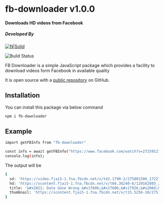 # fb-downloader v1.0.0

#### Downloads HD videos from Facebook

##### Developed By

[![N|Solid](https://blog.tcmhack.in/wp-content/uploads/2019/04/cropped-tcmhack-logo.png)](https://admin.tcmhack.in)

![Build Status](https://travis-ci.org/joemccann/dillinger.svg?branch=master)

FB Downloader is a simple JavaScript package which provides a facility to download videos form Facebook in available quality

It is open source with a [public repository](https://github.com/tikamchand06/fb-downloader.git) on GitHub.

## Installation

You can install this package via below command

```sh
npm i fb-downloader
```

## Example

```sh
import getFBInfo from "fb-downloader"

const info = await getFBInfo("https://www.facebook.com/watch?v=272591278381388");
console.log(info);
```

The output will be

```sh
{
  sd: 'https://video.fjai5-1.fna.fbcdn.net/v/t42.1790-2/275801506_172276165130059_885167449675909210_n.mp4?_nc_cat=104&ccb=1-5&_nc_sid=985c63&efg=eyJybHIiOjMxMSwicmxhIjo1MTIsInZlbmNvZGVfdGFnIjoic3ZlX3NkIn0%3D&_nc_ohc=kJrobRAXbxoAX8VEdvi&rl=311&vabr=173&_nc_ht=video.fjai5-1.fna&oh=00_AT-wGlrbVVdKYiAdjGQd5hZ2YjMkLqshdk9-o94DZaXzCg&oe=6246C62C',
  hd: 'https://scontent.fjai5-1.fna.fbcdn.net/v/t66.36240-6/120162803_2190017344494785_2810101870338104985_n.mp4?_nc_cat=108&ccb=1-5&_nc_sid=985c63&efg=eyJybHIiOjE1MDAsInJsYSI6MTAyNCwidmVuY29kZV90YWciOiJvZXBfaGQifQ%3D%3D&_nc_ohc=Y4spcb6Zt4AAX-rAr77&rl=1500&vabr=239&_nc_ht=scontent.fjai5-1.fna&oh=00_AT9b4aIJp5aWOP4M4trMiXyxVWE7igHTfCIleKMUIvZhSQ&oe=624AF2FD',
  title: '&#x2022; Date Gone Wrong &#x1f606;&#x1f606;&#x1f926;&#x200d;&#x2642;&#xfe0f;',
  thumbnail: 'https://scontent.fjai5-1.fna.fbcdn.net/v/t15.5256-10/275173684_1165104900988683_8395349523361992483_n.jpg?stp=dst-jpg_p960x960&_nc_cat=101&ccb=1-5&_nc_sid=df419e&_nc_ohc=CR8wn4I3yl4AX_MPj1E&_nc_ht=scontent.fjai5-1.fna&oh=00_AT_W53vbCs12eZVJ3tKC7rD7mhTi0oTHP_RMP9ADQJ8c8w&oe=624BBB48'
}
```
